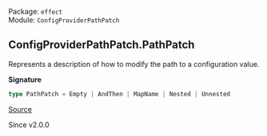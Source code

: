 Package: `effect`<br />
Module: `ConfigProviderPathPatch`<br />

## ConfigProviderPathPatch.PathPatch

Represents a description of how to modify the path to a configuration
value.

**Signature**

```ts
type PathPatch = Empty | AndThen | MapName | Nested | Unnested
```

[Source](https://github.com/Effect-TS/effect/tree/main/packages/effect/src/ConfigProviderPathPatch.ts#L13)

Since v2.0.0